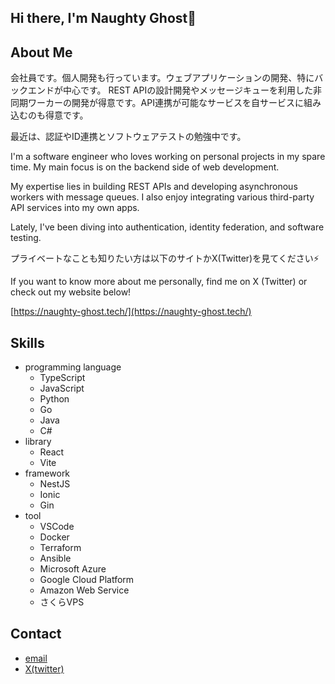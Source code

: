 ## Hi there, I'm Naughty Ghost👋

<!--
**naughty-ghost/naughty-ghost** is a ✨ _special_ ✨ repository because its `README.md` (this file) appears on your GitHub profile.

Here are some ideas to get you started:

- 🔭 I’m currently working on ...
- 🌱 I’m currently learning ...
- 👯 I’m looking to collaborate on ...
- 🤔 I’m looking for help with ...
- 💬 Ask me about ...
- 📫 How to reach me: ...
- 😄 Pronouns: ...
- ⚡ Fun fact: ...
-->
## About Me
会社員です。個人開発も行っています。ウェブアプリケーションの開発、特にバックエンドが中心です。
REST APIの設計開発やメッセージキューを利用した非同期ワーカーの開発が得意です。API連携が可能なサービスを自サービスに組み込むのも得意です。

最近は、認証やID連携とソフトウェアテストの勉強中です。

I'm a software engineer who loves working on personal projects in my spare time. My main focus is on the backend side of web development.

My expertise lies in building REST APIs and developing asynchronous workers with message queues. I also enjoy integrating various third-party API services into my own apps.

Lately, I've been diving into authentication, identity federation, and software testing.

プライベートなことも知りたい方は以下のサイトかX(Twitter)を見てください⚡

If you want to know more about me personally, find me on X (Twitter) or check out my website below!

[https://naughty-ghost.tech/](https://naughty-ghost.tech/)

## Skills
- programming language
  - TypeScript
  - JavaScript
  - Python
  - Go
  - Java
  - C#
- library
  - React
  - Vite
- framework
  - NestJS
  - Ionic
  - Gin
- tool
  - VSCode
  - Docker
  - Terraform
  - Ansible
  - Microsoft Azure
  - Google Cloud Platform
  - Amazon Web Service
  - さくらVPS

## Contact
- [email](works@naughty-ghost.tech)
- [X(twitter)](https://x.com/_naughtyghost_)

